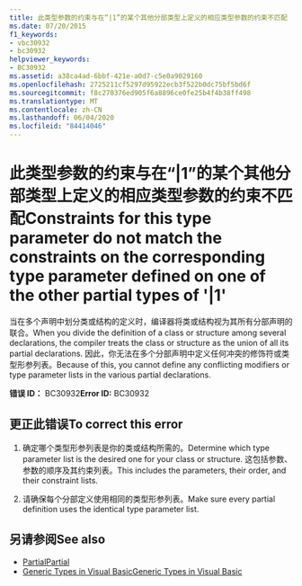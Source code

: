 ```yaml
---
title: 此类型参数的约束与在“|1”的某个其他分部类型上定义的相应类型参数的约束不匹配
ms.date: 07/20/2015
f1_keywords:
- vbc30932
- bc30932
helpviewer_keywords:
- BC30932
ms.assetid: a38ca4ad-6bbf-421e-a0d7-c5e0a9029160
ms.openlocfilehash: 2725211cf5297d95922ecb3f522b0dc75bf5bd6f
ms.sourcegitcommit: f8c270376ed905f6a8896ce0fe25b4f4b38ff498
ms.translationtype: MT
ms.contentlocale: zh-CN
ms.lasthandoff: 06/04/2020
ms.locfileid: "84414046"
---
```

# <a name="constraints-for-this-type-parameter-do-not-match-the-constraints-on-the-corresponding-type-parameter-defined-on-one-of-the-other-partial-types-of-1"></a><span data-ttu-id="3733a-102">此类型参数的约束与在“|1”的某个其他分部类型上定义的相应类型参数的约束不匹配</span><span class="sxs-lookup"><span data-stu-id="3733a-102">Constraints for this type parameter do not match the constraints on the corresponding type parameter defined on one of the other partial types of '|1'</span></span>
<span data-ttu-id="3733a-103">当在多个声明中划分类或结构的定义时，编译器将类或结构视为其所有分部声明的联合。</span><span class="sxs-lookup"><span data-stu-id="3733a-103">When you divide the definition of a class or structure among several declarations, the compiler treats the class or structure as the union of all its partial declarations.</span></span> <span data-ttu-id="3733a-104">因此，你无法在多个分部声明中定义任何冲突的修饰符或类型形参列表。</span><span class="sxs-lookup"><span data-stu-id="3733a-104">Because of this, you cannot define any conflicting modifiers or type parameter lists in the various partial declarations.</span></span>  
  
 <span data-ttu-id="3733a-105">**错误 ID：** BC30932</span><span class="sxs-lookup"><span data-stu-id="3733a-105">**Error ID:** BC30932</span></span>  
  
## <a name="to-correct-this-error"></a><span data-ttu-id="3733a-106">更正此错误</span><span class="sxs-lookup"><span data-stu-id="3733a-106">To correct this error</span></span>  
  
1. <span data-ttu-id="3733a-107">确定哪个类型形参列表是你的类或结构所需的。</span><span class="sxs-lookup"><span data-stu-id="3733a-107">Determine which type parameter list is the desired one for your class or structure.</span></span> <span data-ttu-id="3733a-108">这包括参数、参数的顺序及其约束列表。</span><span class="sxs-lookup"><span data-stu-id="3733a-108">This includes the parameters, their order, and their constraint lists.</span></span>  
  
2. <span data-ttu-id="3733a-109">请确保每个分部定义使用相同的类型形参列表。</span><span class="sxs-lookup"><span data-stu-id="3733a-109">Make sure every partial definition uses the identical type parameter list.</span></span>  
  
## <a name="see-also"></a><span data-ttu-id="3733a-110">另请参阅</span><span class="sxs-lookup"><span data-stu-id="3733a-110">See also</span></span>

- [<span data-ttu-id="3733a-111">Partial</span><span class="sxs-lookup"><span data-stu-id="3733a-111">Partial</span></span>](../language-reference/modifiers/partial.md)
- [<span data-ttu-id="3733a-112">Generic Types in Visual Basic</span><span class="sxs-lookup"><span data-stu-id="3733a-112">Generic Types in Visual Basic</span></span>](../programming-guide/language-features/data-types/generic-types.md)
